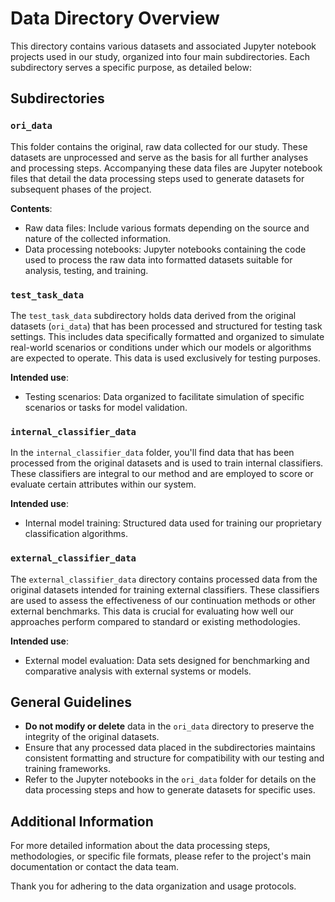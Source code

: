# Data Directory Overview

This directory contains various datasets and associated Jupyter notebook projects used in our study, organized into four main subdirectories. Each subdirectory serves a specific purpose, as detailed below:

## Subdirectories

### `ori_data`

This folder contains the original, raw data collected for our study. These datasets are unprocessed and serve as the basis for all further analyses and processing steps. Accompanying these data files are Jupyter notebook files that detail the data processing steps used to generate datasets for subsequent phases of the project. 

**Contents**:
- Raw data files: Include various formats depending on the source and nature of the collected information.
- Data processing notebooks: Jupyter notebooks containing the code used to process the raw data into formatted datasets suitable for analysis, testing, and training.

### `test_task_data`

The `test_task_data` subdirectory holds data derived from the original datasets (`ori_data`) that has been processed and structured for testing task settings. This includes data specifically formatted and organized to simulate real-world scenarios or conditions under which our models or algorithms are expected to operate. This data is used exclusively for testing purposes.

**Intended use**:
- Testing scenarios: Data organized to facilitate simulation of specific scenarios or tasks for model validation.

### `internal_classifier_data`

In the `internal_classifier_data` folder, you'll find data that has been processed from the original datasets and is used to train internal classifiers. These classifiers are integral to our method and are employed to score or evaluate certain attributes within our system. 

**Intended use**:
- Internal model training: Structured data used for training our proprietary classification algorithms.

### `external_classifier_data`

The `external_classifier_data` directory contains processed data from the original datasets intended for training external classifiers. These classifiers are used to assess the effectiveness of our continuation methods or other external benchmarks. This data is crucial for evaluating how well our approaches perform compared to standard or existing methodologies.

**Intended use**:
- External model evaluation: Data sets designed for benchmarking and comparative analysis with external systems or models.

## General Guidelines

- **Do not modify or delete** data in the `ori_data` directory to preserve the integrity of the original datasets.
- Ensure that any processed data placed in the subdirectories maintains consistent formatting and structure for compatibility with our testing and training frameworks.
- Refer to the Jupyter notebooks in the `ori_data` folder for details on the data processing steps and how to generate datasets for specific uses.

## Additional Information

For more detailed information about the data processing steps, methodologies, or specific file formats, please refer to the project's main documentation or contact the data team.

Thank you for adhering to the data organization and usage protocols.
